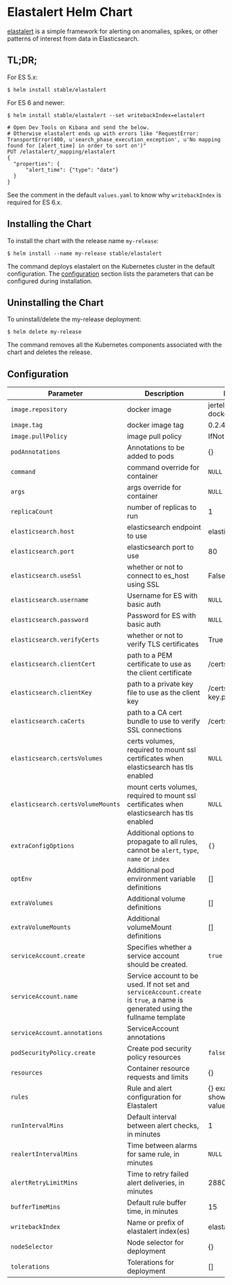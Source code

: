 # Elastalert Helm Chart

[elastalert](https://github.com/Yelp/elastalert) is a simple framework for alerting on anomalies, spikes, or other patterns of interest from data in Elasticsearch.

## TL;DR;

For ES 5.x:

```console
$ helm install stable/elastalert
```

For ES 6 and newer:

```console
$ helm install stable/elastalert --set writebackIndex=elastalert

# Open Dev Tools on Kibana and send the below.
# Otherwise elastalert ends up with errors like "RequestError: TransportError(400, u'search_phase_execution_exception', u'No mapping found for [alert_time] in order to sort on')"
PUT /elastalert/_mapping/elastalert
{
  "properties": {
      "alert_time": {"type": "date"}
  }
}
```

See the comment in the default `values.yaml` to know why `writebackIndex` is required for ES 6.x.

## Installing the Chart

To install the chart with the release name `my-release`:

```console
$ helm install --name my-release stable/elastalert
```

The command deploys elastalert on the Kubernetes cluster in the default configuration. The [configuration](#configuration) section lists the parameters that can be configured during installation.

## Uninstalling the Chart

To uninstall/delete the my-release deployment:

```console
$ helm delete my-release
```

The command removes all the Kubernetes components associated with the chart and deletes the release.

## Configuration

| Parameter                         | Description                                                                                                                   | Default                         |
|-----------------------------------|-------------------------------------------------------------------------------------------------------------------------------|---------------------------------|
| `image.repository`                | docker image                                                                                                                  | jertel/elastalert-docker        |
| `image.tag`                       | docker image tag                                                                                                              | 0.2.4                           |
| `image.pullPolicy`                | image pull policy                                                                                                             | IfNotPresent                    |
| `podAnnotations`                  | Annotations to be added to pods                                                                                               | {}                              |
| `command`                         | command override for container                                                                                                | `NULL`                          |
| `args`                            | args override for container                                                                                                   | `NULL`                          |
| `replicaCount`                    | number of replicas to run                                                                                                     | 1                               |
| `elasticsearch.host`              | elasticsearch endpoint to use                                                                                                 | elasticsearch                   |
| `elasticsearch.port`              | elasticsearch port to use                                                                                                     | 80                              |
| `elasticsearch.useSsl`            | whether or not to connect to es_host using SSL                                                                                | False                           |
| `elasticsearch.username`          | Username for ES with basic auth                                                                                               | `NULL`                          |
| `elasticsearch.password`          | Password for ES with basic auth                                                                                               | `NULL`                          |
| `elasticsearch.verifyCerts`       | whether or not to verify TLS certificates                                                                                     | True                            |
| `elasticsearch.clientCert`        | path to a PEM certificate to use as the client certificate                                                                    | /certs/client.pem               |
| `elasticsearch.clientKey`         | path to a private key file to use as the client key                                                                           | /certs/client-key.pem           |
| `elasticsearch.caCerts`           | path to a CA cert bundle to use to verify SSL connections                                                                     | /certs/ca.pem                   |
| `elasticsearch.certsVolumes`      | certs volumes, required to mount ssl certificates when elasticsearch has tls enabled                                          | `NULL`                          |
| `elasticsearch.certsVolumeMounts` | mount certs volumes, required to mount ssl certificates when elasticsearch has tls enabled                                    | `NULL`                          |
| `extraConfigOptions`              | Additional options to propagate to all rules, cannot be `alert`, `type`, `name` or `index`                                    | `{}`                            |
| `optEnv`                          | Additional pod environment variable definitions                                                                               | []                              |
| `extraVolumes`                    | Additional volume definitions                                                                                                 | []                              |
| `extraVolumeMounts`               | Additional volumeMount definitions                                                                                            | []                              |
| `serviceAccount.create`           | Specifies whether a service account should be created.                                                                        | `true`                          |
| `serviceAccount.name`             | Service account to be used. If not set and `serviceAccount.create` is `true`, a name is generated using the fullname template |                                 |
| `serviceAccount.annotations`      | ServiceAccount annotations                                                                                                    |                                 |
| `podSecurityPolicy.create`        | Create pod security policy resources                                                                                          | `false`                         |
| `resources`                       | Container resource requests and limits                                                                                        | {}                              |
| `rules`                           | Rule and alert configuration for Elastalert                                                                                   | {} example shown in values.yaml |
| `runIntervalMins`                 | Default interval between alert checks, in minutes                                                                             | 1                               |
| `realertIntervalMins`             | Time between alarms for same rule, in minutes                                                                                 | `NULL`                          |
| `alertRetryLimitMins`             | Time to retry failed alert deliveries, in minutes                                                                             | 2880 (2 days)                   |
| `bufferTimeMins`                  | Default rule buffer time, in minutes                                                                                          | 15                              |
| `writebackIndex`                  | Name or prefix of elastalert index(es)                                                                                        | elastalert_status               |
| `nodeSelector`                    | Node selector for deployment                                                                                                  | {}                              |
| `tolerations`                     | Tolerations for deployment                                                                                                    | []                              |
